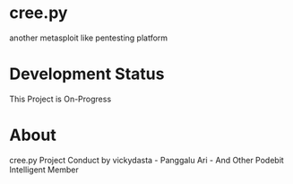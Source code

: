 # cree.py
another metasploit like pentesting platform 

# Development Status

This Project is On-Progress 

# About 
cree.py Project Conduct by vickydasta - Panggalu Ari - And Other Podebit Intelligent Member 


